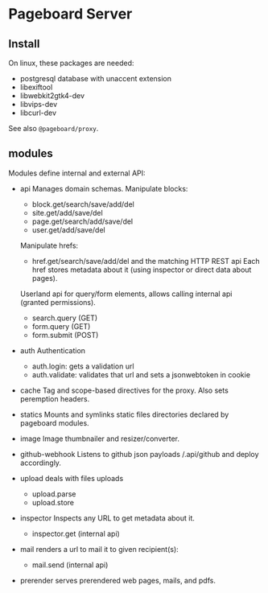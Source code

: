 Pageboard Server
================

Install
-------

On linux, these packages are needed:

- postgresql database with unaccent extension
- libexiftool
- libwebkit2gtk4-dev
- libvips-dev
- libcurl-dev

See also `@pageboard/proxy`.

modules
-------

Modules define internal and external API:

- api
  Manages domain schemas.
  Manipulate blocks:
  - block.get/search/save/add/del
  - site.get/add/save/del
  - page.get/search/add/save/del
  - user.get/add/save/del

  Manipulate hrefs:
  - href.get/search/save/add/del
  and the matching HTTP REST api
  Each href stores metadata about it (using inspector or direct data about pages).

  Userland api for query/form elements, allows calling internal api (granted
  permissions).
  - search.query (GET)
  - form.query (GET)
  - form.submit (POST)

- auth
  Authentication
  - auth.login: gets a validation url
  - auth.validate: validates that url and sets a jsonwebtoken in cookie

- cache
  Tag and scope-based directives for the proxy. Also sets peremption headers.

- statics
  Mounts and symlinks static files directories declared by pageboard modules.

- image
  Image thumbnailer and resizer/converter.

- github-webhook
  Listens to github json payloads /.api/github and deploy accordingly.

- upload
  deals with files uploads
  - upload.parse
  - upload.store

- inspector
  Inspects any URL to get metadata about it.
  - inspector.get (internal api)

- mail
  renders a url to mail it to given recipient(s):
  - mail.send (internal api)

- prerender
  serves prerendered web pages, mails, and pdfs.
